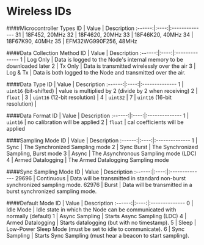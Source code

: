 # Wireless IDs

####Microcontroller Types
ID | Value | Description
:------:|:----:|:--------------
31 | 18F452, 20MHz
32 | 18F4620, 20MHz
33 | 18F46K20, 40MHz
34 | 18F67K90, 40MHz
35 | EFM32WG990F256, 48MHz

####Data Collection Method
ID | Value | Description
:------:|:----:|:--------------
 1 | Log Only | Data is logged to the Node's internal memory to be downloaded later
 2 | Tx Only | Data is transmitted wirelessly over the air
 3 | Log & Tx | Data is both logged to the Node and transmitted over the air.


####Data Type
ID | Value | Description
:------:|:----:|:--------------
1 | `uint16` (bit-shifted) | value is multiplied by 2 (divide by 2 when receiving)
2 | `float` |
3 | `uint16` (12-bit resolution) |
4 | `uint32` |
7 | `uint16` (16-bit resolution) |

####Data Format
ID | Value | Description
:------:|:----:|:--------------
1 | `uint16` | no calibration will be applied
2 | `float` | cal coefficients will be applied

####Sampling Mode
ID | Value | Description
:------:|:----:|:--------------
1 | Sync | The Synchronized Sampling mode
2 | Sync Burst | The Synchronized Sampling, Burst mode
3 | Async | The Asynchronous Sampling mode (LDC)
4 | Armed Datalogging | The Armed Datalogging Sampling mode

####Sync Sampling Mode
ID | Value | Description
:------:|:----:|:--------------
29696 | Continuous | Data will be transmitted in standard non-burst synchronized sampling mode.
62976 | Burst | Data will be transmitted in a burst synchronized sampling mode.

####Default Mode
ID | Value | Description
:------:|:----:|:--------------
0 | Idle Mode | Idle state in which the Node can be communicated with normally (default)
1 | Async Sampling | Starts Async Sampling (LDC)
4 | Armed Datalogging | Starts datalogging (but with no timestamp).
5 | Sleep | Low-Power Sleep Mode (must be set to idle to communicate).
6 | Sync Sampling | Starts Sync Sampling (must hear a beacon to start sampling).
